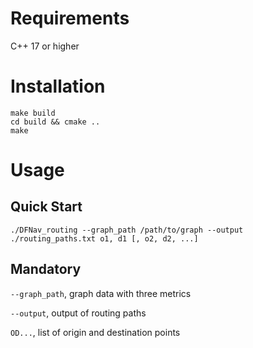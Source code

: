 # Requirements
C++ 17 or higher

# Installation
```
make build
cd build && cmake ..
make
```

# Usage
## Quick Start
```
./DFNav_routing --graph_path /path/to/graph --output ./routing_paths.txt o1, d1 [, o2, d2, ...]
```

## Mandatory
`--graph_path`, graph data with three metrics

`--output`, output of routing paths

`OD...`, list of origin and destination points
